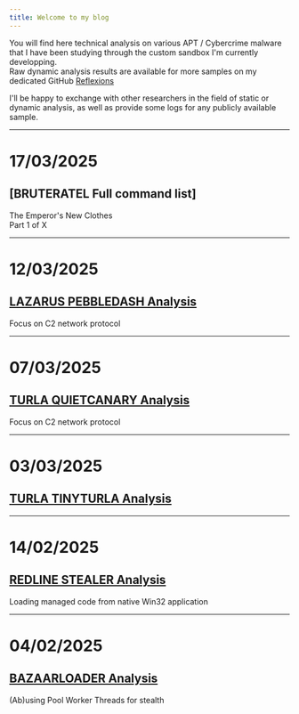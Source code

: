 ```yaml
---
title: Welcome to my blog
---
```


You will find here technical analysis on various APT / Cybercrime malware that I have been studying through the custom sandbox I'm currently developping.  
Raw dynamic analysis results are available for more samples on my dedicated GitHub [Reflexions](https://github.com/cedricg-mirror/reflexions)  

I'll be happy to exchange with other researchers in the field of static or dynamic analysis, as well as provide some logs for any publicly available sample.  

---  

# 17/03/2025

## [BRUTERATEL Full command list]
The Emperor's New Clothes  
Part 1 of X  

---

# 12/03/2025  

## [LAZARUS PEBBLEDASH Analysis](https://cedricg-mirror.github.io/2025/03/10/PebbleDash.html)  
Focus on C2 network protocol  

---  

# 07/03/2025

## [TURLA QUIETCANARY Analysis](https://cedricg-mirror.github.io/2025/03/07/QuietCanary.html)  
Focus on C2 network protocol  

---  

# 03/03/2025

## [TURLA TINYTURLA Analysis](https://cedricg-mirror.github.io/2025/03/03/TinyTurla.html)

---   

# 14/02/2025

## [REDLINE STEALER Analysis](https://cedricg-mirror.github.io/2025/02/14/RedLineStealer.html)  
Loading managed code from native Win32 application  

---  

# 04/02/2025

## [BAZAARLOADER Analysis](https://cedricg-mirror.github.io/2025/02/04/BazaarLoader.html)  
(Ab)using Pool Worker Threads for stealth  
